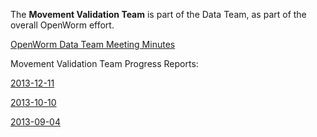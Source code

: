 The **Movement Validation Team** is part of the Data Team, as part of the overall OpenWorm effort. 

[OpenWorm Data Team Meeting Minutes](https://drive.google.com/?pli=1&authuser=0#folders/0B8QUskXehbJtNWM2MjUyM2EtOTMxMC00MWY3LWEyNWMtNDUwMjRiNjM0Mjcx)

Movement Validation Team Progress Reports:

[2013-12-11](https://docs.google.com/document/d/1sBgMAD-7RUjHwBgrC204LMqSC81byIaZNRm32lEGWMM)

[2013-10-10](https://docs.google.com/document/d/16SfDJgV-zY6zfyQQD-RqLOf1t6LEEOjdTpYM1OA2ZlQ/edit?usp=sharing)

[2013-09-04](ProgressReport_2013_09_04.md)